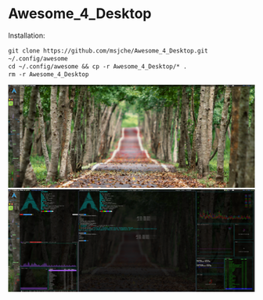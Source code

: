 # Awesome_4_Desktop

Installation:

	git clone https://github.com/msjche/Awesome_4_Desktop.git ~/.config/awesome
	cd ~/.config/awesome && cp -r Awesome_4_Desktop/* .
	rm -r Awesome_4_Desktop

![Alt text](screenshot.png?raw=true "Title")
![Alt text](dirty.png?raw=true "Title")
